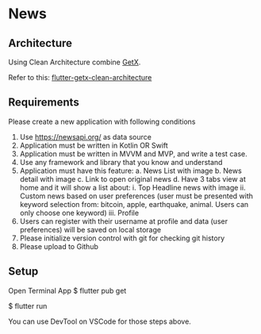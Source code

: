 # News

## Architecture
Using Clean Architecture combine [GetX](https://github.com/jonataslaw/getx).

Refer to this: [flutter-getx-clean-architecture](https://github.com/phamdinhduc795397/flutter-getx-clean-architecture) 

## Requirements
Please create a new application with following conditions

1. Use https://newsapi.org/ as data source 
2. Application must be written in Kotlin OR Swift 
3. Application must be written in MVVM and MVP, and write a test case. 
4. Use any framework and library that you know and understand 
5. Application must have this feature: 
    a. News List with image 
    b. News detail with image 
    c. Link to open original news 
    d. Have 3 tabs view at home and it will show a list about: 
            i. Top Headline news with image 
            ii. Custom news based on user preferences (user must be presented with keyword selection from: bitcoin, apple, earthquake, animal. Users can only choose one keyword) 
            iii. Profile 
6. Users can register with their username at profile and data (user preferences) will be saved on local storage 
7. Please initialize version control with git for checking git history 
8. Please upload to Github 

## Setup
Open Terminal App
$ flutter pub get

$ flutter run

You can use DevTool on VSCode for those steps above.
